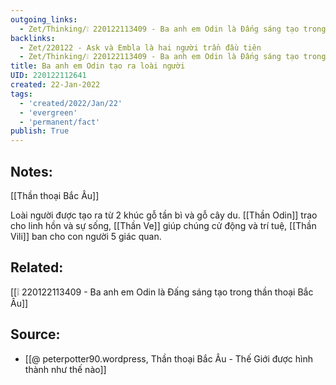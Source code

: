 ```yaml
---
outgoing_links:
  - Zet/Thinking/❕ 220122113409 - Ba anh em Odin là Đấng sáng tạo trong thần thoại Bắc Âu
backlinks:
  - Zet/220122 - Ask và Embla là hai người trần đầu tiên
  - Zet/Thinking/❕ 220122113409 - Ba anh em Odin là Đấng sáng tạo trong thần thoại Bắc Âu
title: Ba anh em Odin tạo ra loài người
UID: 220122112641
created: 22-Jan-2022
tags:
  - 'created/2022/Jan/22'
  - 'evergreen'
  - 'permanent/fact'
publish: True
---
```

## Notes:
[[Thần thoại Bắc Âu]]

Loài người được tạo ra từ 2 khúc gỗ tần bì và gỗ cây du. [[Thần Odin]] trao cho linh hồn và sự sống, [[Thần Ve]] giúp chúng cử động và trí tuệ, [[Thần Vili]] ban cho con người 5 giác quan.

## Related:
[[❕ 220122113409 - Ba anh em Odin là Đấng sáng tạo trong thần thoại Bắc Âu]]
## Source:
- [[@ peterpotter90.wordpress, Thần thoại Bắc Âu - Thế Giới được hình thành như thế nào]]


